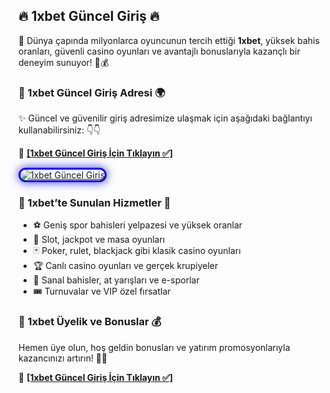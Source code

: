 <h2>🔥 1xbet Güncel Giriş 🔥</h2>
<p>🎰 Dünya çapında milyonlarca oyuncunun tercih ettiği <strong>1xbet</strong>, yüksek bahis oranları, güvenli casino oyunları ve avantajlı bonuslarıyla kazançlı bir deneyim sunuyor! 🚀💰</p>

<h3>🔗 1xbet Güncel Giriş Adresi 🌍</h3>
<p>✨ Güncel ve güvenilir giriş adresimize ulaşmak için aşağıdaki bağlantıyı kullanabilirsiniz: 👇👇</p>
<p>🔗 <a href="http://www.redly.vip/3A5tsFl" target="_blank"><strong>[1xbet Güncel Giriş İçin Tıklayın ✅]</strong></a></p>

<a href="http://www.redly.vip/3A5tsFl" title="1xbet Güncel Giriş"> 
<img src="https://i.ibb.co/BtMhhf6/g-venligiris.jpg" alt="1xbet Güncel Giriş" style="max-width: 100%; border: 3px solid #0000ff; border-radius: 15px; box-shadow: 0px 0px 15px rgba(0, 0, 255, 0.8);"> 
</a>

<h3>🎲 1xbet’te Sunulan Hizmetler 🎯</h3>
<ul>
<li>⚽ Geniş spor bahisleri yelpazesi ve yüksek oranlar</li>
<li>🎰 Slot, jackpot ve masa oyunları</li>
<li>🃏 Poker, rulet, blackjack gibi klasik casino oyunları</li>
<li>🏆 Canlı casino oyunları ve gerçek krupiyeler</li>
<li>🐎 Sanal bahisler, at yarışları ve e-sporlar</li>
<li>🎟️ Turnuvalar ve VIP özel fırsatlar</li>
</ul>

<h3>🎁 1xbet Üyelik ve Bonuslar 💰</h3>
<p>Hemen üye olun, hoş geldin bonusları ve yatırım promosyonlarıyla kazancınızı artırın! 🚀🎉</p>

<p>🔗 <a href="http://www.redly.vip/3A5tsFl" target="_blank"><strong>[1xbet Güncel Giriş İçin Tıklayın ✅]</strong></a></p>
